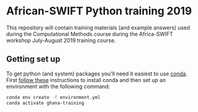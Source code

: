 # African-SWIFT Python training 2019

This repository will contain training materials (and example answers) used
during the Computational Methods course during the Africa-SWIFT workshop
July-August 2019 training course.

## Getting set up

To get python (and system) packages you'll need it easiest to use
[conda](https://www.anaconda.com/). First [follow
these](https://www.anaconda.com/distribution/) instructions to install conda
and then set up an environment with the following command:

```bash
conda env create -f environment.yml
conda activate ghana-training
```
